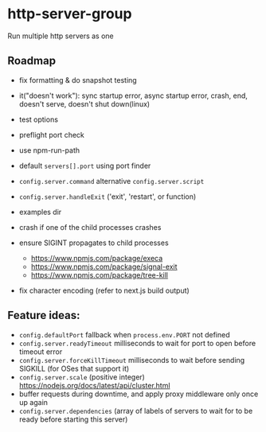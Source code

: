 # http-server-group
Run multiple http servers as one

## Roadmap

- fix formatting & do snapshot testing
- it("doesn't work"): sync startup error, async startup error, crash, end, doesn't serve, doesn't shut down(linux)
- test options
- preflight port check
- use npm-run-path
- default `servers[].port` using port finder
- `config.server.command` alternative `config.server.script`
- `config.server.handleExit` ('exit', 'restart', or function)
- examples dir

- crash if one of the child processes crashes
- ensure SIGINT propagates to child processes
    - https://www.npmjs.com/package/execa
    - https://www.npmjs.com/package/signal-exit
    - https://www.npmjs.com/package/tree-kill

- fix character encoding (refer to next.js build output)

## Feature ideas:
- `config.defaultPort` fallback when `process.env.PORT` not defined
- `config.server.readyTimeout` milliseconds to wait for port to open before timeout error
- `config.server.forceKillTimeout` milliseconds to wait before sending SIGKILL (for OSes that support it)
- `config.server.scale` (positive integer) https://nodejs.org/docs/latest/api/cluster.html
- buffer requests during downtime, and apply proxy middleware only once up again
- `config.server.dependencies` (array of labels of servers to wait for to be ready before starting this server)
